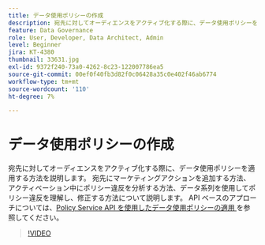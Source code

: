 ```yaml
---
title: データ使用ポリシーの作成
description: 宛先に対してオーディエンスをアクティブ化する際に、データ使用ポリシーを適用する方法を説明します。 宛先にマーケティングアクションを追加する方法、アクティベーション中にポリシー違反を分析する方法、データ系列を使用してポリシー違反を理解し、修正する方法について説明します。
feature: Data Governance
role: User, Developer, Data Architect, Admin
level: Beginner
jira: KT-4380
thumbnail: 33631.jpg
exl-id: 9372f240-73a0-4262-8c23-122007786ea5
source-git-commit: 00ef0f40fb3d82f0c06428a35c0e402f46ab6774
workflow-type: tm+mt
source-wordcount: '110'
ht-degree: 7%

---
```


# データ使用ポリシーの作成

宛先に対してオーディエンスをアクティブ化する際に、データ使用ポリシーを適用する方法を説明します。 宛先にマーケティングアクションを追加する方法、アクティベーション中にポリシー違反を分析する方法、データ系列を使用してポリシー違反を理解し、修正する方法について説明します。 API ベースのアプローチについては、[Policy Service API を使用したデータ使用ポリシーの適用 ](https://experienceleague.adobe.com/docs/experience-platform/data-governance/enforcement/api-enforcement.html) を参照してください。

>[!VIDEO](https://video.tv.adobe.com/v/33631?learn=on)